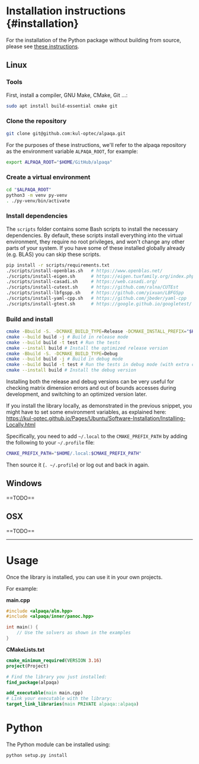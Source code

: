 # Installation instructions {#installation}

For the installation of the Python package without building from source,
please see [these instructions](../Sphinx/install/installation.html).

## Linux

### Tools
First, install a compiler, GNU Make, CMake, Git ...:
```sh
sudo apt install build-essential cmake git
```

### Clone the repository

```sh
git clone git@github.com:kul-optec/alpaqa.git
```
For the purposes of these instructions, we'll refer to the alpaqa repository 
as the environment variable `ALPAQA_ROOT`, for example:
```sh
export ALPAQA_ROOT="$HOME/GitHub/alpaqa"
```

### Create a virtual environment

```sh
cd "$ALPAQA_ROOT"
python3 -m venv py-venv
. ./py-venv/bin/activate
```

### Install dependencies

The `scripts` folder contains some Bash scripts to install the necessary 
dependencies. By default, these scripts install everything into the virtual
environment, they require no root privileges, and won't change any other parts
of your system. If you have some of these installed globally already (e.g. BLAS)
you can skip these scripts.

```sh
pip install -r scripts/requirements.txt
./scripts/install-openblas.sh   # https://www.openblas.net/
./scripts/install-eigen.sh      # https://eigen.tuxfamily.org/index.php
./scripts/install-casadi.sh     # https://web.casadi.org/
./scripts/install-cutest.sh     # https://github.com/ralna/CUTEst
./scripts/install-lbfgspp.sh    # https://github.com/yixuan/LBFGSpp
./scripts/install-yaml-cpp.sh   # https://github.com/jbeder/yaml-cpp
./scripts/install-gtest.sh      # https://google.github.io/googletest/
```

### Build and install

```sh
cmake -Bbuild -S. -DCMAKE_BUILD_TYPE=Release -DCMAKE_INSTALL_PREFIX="$HOME/.local"
cmake --build build -j # Build in release mode
cmake --build build -t test # Run the tests
cmake --install build # Install the optimized release version
cmake -Bbuild -S. -DCMAKE_BUILD_TYPE=Debug
cmake --build build -j # Build in debug mode
cmake --build build -t test # Run the tests in debug mode (with extra checks)
cmake --install build # Install the debug version
```
Installing both the release and debug versions can be very useful for checking
matrix dimension errors and out of bounds accesses during development, and 
switching to an optimized version later.

If you install the library locally, as demonstrated in the previous snippet,
you might have to set some environment variables, as explained here:
https://kul-optec.github.io/Pages/Ubuntu/Software-Installation/Installing-Locally.html

Specifically, you need to add `~/.local` to the `CMAKE_PREFIX_PATH` by adding
the following to your `~/.profile` file:
```sh
CMAKE_PREFIX_PATH="$HOME/.local:$CMAKE_PREFIX_PATH"
```
Then source it (`. ~/.profile`) or log out and back in again.

## Windows

==TODO==

## OSX

==TODO==

***

# Usage

Once the library is installed, you can use it in your own projects.

For example:

**main.cpp**
```cpp
#include <alpaqa/alm.hpp>
#include <alpaqa/inner/panoc.hpp>

int main() {
    // Use the solvers as shown in the examples
}
```

**CMakeLists.txt**
```cmake
cmake_minimum_required(VERSION 3.16)
project(Project)

# Find the library you just installed:
find_package(alpaqa)

add_executable(main main.cpp)
# Link your executable with the library:
target_link_libraries(main PRIVATE alpaqa::alpaqa)
```

# Python

The Python module can be installed using:
```sh
python setup.py install
```